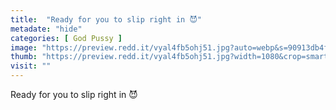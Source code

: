 ```yaml
---
title:  "Ready for you to slip right in 😈"
metadate: "hide"
categories: [ God Pussy ]
image: "https://preview.redd.it/vyal4fb5ohj51.jpg?auto=webp&s=90913db4f9ea3a95b2aec9cd7ac44dbdc74425ca"
thumb: "https://preview.redd.it/vyal4fb5ohj51.jpg?width=1080&crop=smart&auto=webp&s=e46f42c00a79bbfe38db33d38f8d2063b584a371"
visit: ""
---
```

Ready for you to slip right in 😈
